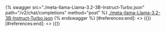 [#references:start]: <> ({ "template": "openapi" })
[#references:start]: <> ({ "template": "openapi" })
{% swagger src="./meta-llama-Llama-3.2-3B-Instruct-Turbo.json" path="/v2/chat/completions" method="post" %}
[./meta-llama-Llama-3.2-3B-Instruct-Turbo.json](./meta-llama-Llama-3.2-3B-Instruct-Turbo.json)
{% endswagger %}
[#references:end]: <> ({})
[#references:end]: <> ({})